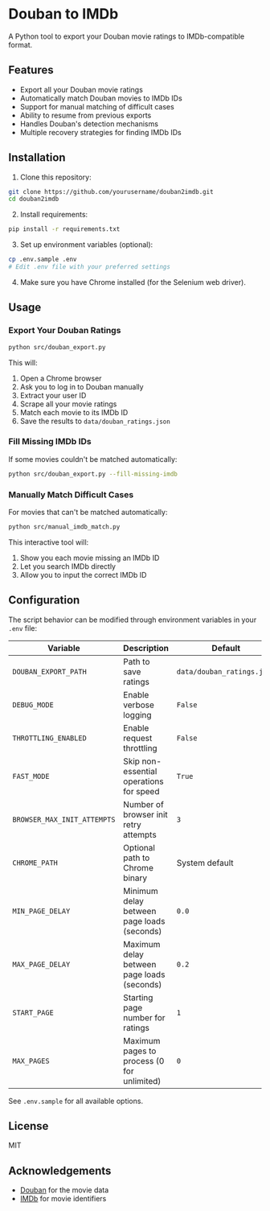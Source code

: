 # Douban to IMDb

A Python tool to export your Douban movie ratings to IMDb-compatible format.

## Features

- Export all your Douban movie ratings
- Automatically match Douban movies to IMDb IDs
- Support for manual matching of difficult cases
- Ability to resume from previous exports
- Handles Douban's detection mechanisms
- Multiple recovery strategies for finding IMDb IDs

## Installation

1. Clone this repository:
```bash
git clone https://github.com/yourusername/douban2imdb.git
cd douban2imdb
```

2. Install requirements:
```bash
pip install -r requirements.txt
```

3. Set up environment variables (optional):
```bash
cp .env.sample .env
# Edit .env file with your preferred settings
```

4. Make sure you have Chrome installed (for the Selenium web driver).

## Usage

### Export Your Douban Ratings

```bash
python src/douban_export.py
```

This will:
1. Open a Chrome browser
2. Ask you to log in to Douban manually
3. Extract your user ID
4. Scrape all your movie ratings
5. Match each movie to its IMDb ID
6. Save the results to `data/douban_ratings.json`

### Fill Missing IMDb IDs

If some movies couldn't be matched automatically:

```bash
python src/douban_export.py --fill-missing-imdb
```

### Manually Match Difficult Cases

For movies that can't be matched automatically:

```bash
python src/manual_imdb_match.py
```

This interactive tool will:
1. Show you each movie missing an IMDb ID
2. Let you search IMDb directly
3. Allow you to input the correct IMDb ID

## Configuration

The script behavior can be modified through environment variables in your `.env` file:

| Variable | Description | Default |
|----------|-------------|---------|
| `DOUBAN_EXPORT_PATH` | Path to save ratings | `data/douban_ratings.json` |
| `DEBUG_MODE` | Enable verbose logging | `False` | 
| `THROTTLING_ENABLED` | Enable request throttling | `False` |
| `FAST_MODE` | Skip non-essential operations for speed | `True` |
| `BROWSER_MAX_INIT_ATTEMPTS` | Number of browser init retry attempts | `3` |
| `CHROME_PATH` | Optional path to Chrome binary | System default |
| `MIN_PAGE_DELAY` | Minimum delay between page loads (seconds) | `0.0` |
| `MAX_PAGE_DELAY` | Maximum delay between page loads (seconds) | `0.2` |
| `START_PAGE` | Starting page number for ratings | `1` |
| `MAX_PAGES` | Maximum pages to process (0 for unlimited) | `0` |

See `.env.sample` for all available options.

## License

MIT

## Acknowledgements

- [Douban](https://movie.douban.com/) for the movie data
- [IMDb](https://www.imdb.com/) for movie identifiers 